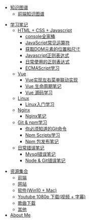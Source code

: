 <!--
 * @Author: Rainy
 * @Github: https://github.com/Rain120
 * @Date: 2019-01-20 11:26:20
 * @LastEditTime: 2019-07-04 22:12:18
 -->

<!-- 学习笔记 -->

- [知识图谱](notes/knowledge-map/guide.md)
  - [前端知识图谱](notes/knowledge-map/fe_knowledge_map.md)

* [学习笔记](notes/guide.md)
   * [HTML + CSS + Javascript](notes/HTML-CSS-Javascript/guide.md)
      - [console全家桶](notes/HTML-CSS-Javascript/console/console-related-note.md)
      - [JavaScript常见运算符](notes/HTML-CSS-Javascript/common-operator/common-operator.md)
      - [获取DOM元素的位置和尺寸](notes/HTML-CSS-Javascript/get-dom-property/get-dom-property.md)
      - [Javascript正则表达式](notes/HTML-CSS-Javascript/regular_expression/regular_expression.md)
      - [日常使用的正则表达式](notes/HTML-CSS-Javascript/regular_expression/common_reg_exps.md)
      - [ECMAScript学习](notes/HTML-CSS-Javascript/es-study/es-guide.md)
   * [Vue](notes/vue/guide.md)
     * [Vue实现左右菜单联动实现](notes/vue/cascade-menu/cascade-menu.md)
     * [Vue 生命周期笔记](notes/vue/vue-lifecycle/vue-lifecycle.md)
     * [Vue 源码学习](notes/vue/code-review/code-review.md)
   * [Linux](notes/linux/guide.md)
     - [Linux入门学习](notes/linux/initial.md)
   * [Nginx](notes/nginx/guide.md)
     * [Nginx笔记](notes/nginx/nginx/note.md)
   * [Git & npm学习](notes/git-npm/guide.md)
      - [你必须知道的Git命令](notes/git-npm/you-must-know-git-commands.md)
      - [Npm Scripts学习](notes/git-npm/npm-scripts.md)
      - [Npm 包发布笔记](notes/git-npm/npm-publish.md)
   * [日常错误笔记](notes/error-qa/guide.md)
      * [Mysql错误笔记](notes/error-qa/mysql/note-qa.md)
      * [Node & Git错误笔记](notes/error-qa/node-git/note-qa.md)

<!--  资源集合 -->

* [资源集合](resources/guide.md)
  * [前端](resources/front-end.md)
  * [网站](resources/website.md)
  * [软件(Win10 + Mac)](resources/software.md)
  * [Youtube 1080p 下载(视频 + 字幕)](resources/youtube-download.md)
  * [歌曲下载](resources/music-download.md)
  * [其他](resources/others.md)
* [About Me](profile/profile.md)

<!-- About Me -->
<!-- ---
* [<i class="profile-icon gh iconfont icon-github"></i>Github](https://github.com/Rain120)
* [<i class="profile-icon zh iconfont icon-zhihu"></i>知乎](https://www.zhihu.com/people/yan-yang-nian-hua-120/activities)
* [<i class="profile-icon jj iconfont icon-juejin"></i>掘金](https://juejin.im/user/57c616496be3ff00584f54db)
* [<i class="profile-icon bk iconfont icon-blog"></i>个人博客](https://rain120.github.io/)
* [<i class="profile-icon sf iconfont icon-sf"></i>SegmentFault](https://segmentfault.com/u/rainyk1/articles)
* [<i class="profile-icon csdn iconfont icon-csdn"></i>CSDN](https://blog.csdn.net/ZC_XY) -->

